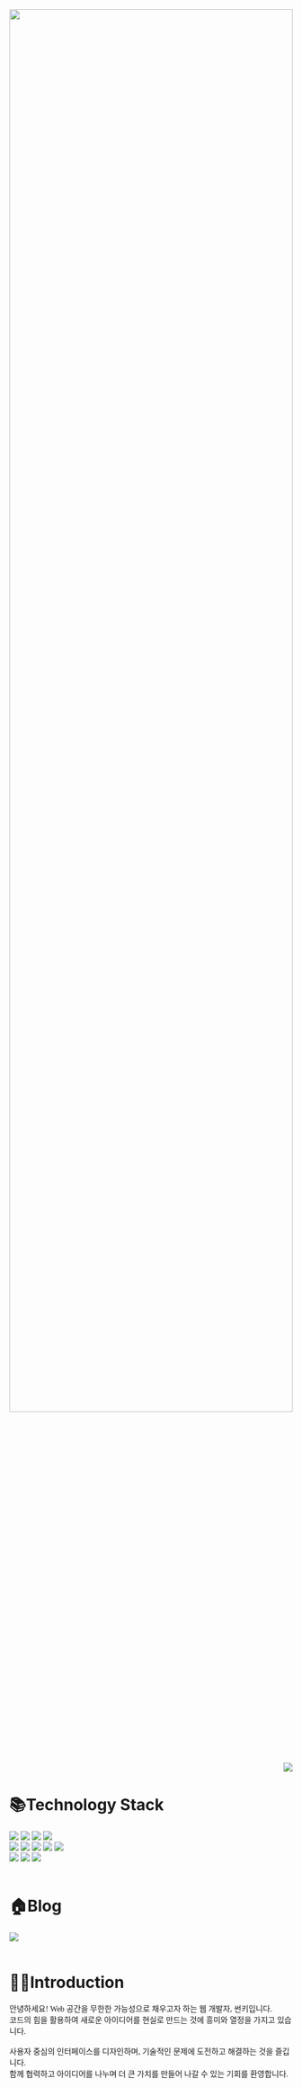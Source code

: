 <img src="https://forum.unity.com/attachments/0c7b7bd6de1525cecb762d4f3de34ea1-gif.261746" style="width:100%; height:80%;"/>

<div align="right">
 <a href="https://hits.seeyoufarm.com">
  <img src="https://hits.seeyoufarm.com/api/count/incr/badge.svg?url=https%3A%2F%2Fgithub.com%2Fitsmesunky&count_bg=%2379C83D&title_bg=%23555555&icon=&icon_color=%23E7E7E7&title=Today&edge_flat=false"/>
 </a>
</div>


# 📚Technology Stack
<div>
  <img src="https://img.shields.io/badge/JAVA-red?style=square&logoColor=white"/>
  <img src="https://img.shields.io/badge/JAVASCRIPT-F7DF1E?style=square&logo=javascript&logoColor=black"/>
  <img src="https://img.shields.io/badge/MYSQL-4479A1?style=square&logo=MySQL&logoColor=white"/>
  <img src="https://img.shields.io/badge/ORACLE-F80000?style=square&logo=Oracle&logoColor=white"/>
  <br>
  <img src="https://img.shields.io/badge/SPRING-6DB33F?style=square&logo=spring&logoColor=white"/>
  <img src="https://img.shields.io/badge/SPRING_BOOT-6DB33F?style=square&logo=spring-boot&logoColor=white"/>
  <img src="https://img.shields.io/badge/JQUERY-0769AD?style=square&logo=jquery&logoColor=white"/>
  <img src="https://img.shields.io/badge/REACT-61DAFB?style=square&logo=react&logoColor=white"/>
  <img src="https://img.shields.io/badge/VUE.JS-4FC08D?style=square&logo=vue.js&logoColor=white"/>
  <br>
  <img src="https://img.shields.io/badge/ECLIPSE_IDE-2C2255?style=square&logo=eclipseide&logoColor=white"/>
  <img src="https://img.shields.io/badge/VISUAL_STUDIO_CODE-007ACC?style=square&logo=visualstudio&logoColor=white"/>
  <img src="https://img.shields.io/badge/INTELLIJ_IDEA-000000?style=square&logo=intellijidea&logoColor=F7295D"/>
</div>

<br>

# 🏠Blog
<div>
  <a href="https://itsmesunky.tistory.com" target="blank">
    <img src="https://img.shields.io/badge/TISTORY-FF5A4A?style=flat&logo=tistory&logoColor=white"/>
  </a>
</div>

<br>

# 🙋‍♂️Introduction
<div>
  <p style="font-family: 'Nanum Gothic'">
    안녕하세요! Web 공간을 무한한 가능성으로 채우고자 하는 웹 개발자, 썬키입니다.
    <br>
    코드의 힘을 활용하여 새로운 아이디어를 현실로 만드는 것에 흥미와 열정을 가지고 있습니다.
    <br>
    <br>
    사용자 중심의 인터페이스를 디자인하며, 기술적인 문제에 도전하고 해결하는 것을 즐깁니다.
    <br>
    함께 협력하고 아이디어를 나누며 더 큰 가치를 만들어 나갈 수 있는 기회를 환영합니다.
  </p>
</div>
